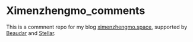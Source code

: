 # Ximenzhengmo_comments

This is a commnent repo for my blog [ximenzhengmo.space](http://ximenzhengmo.space), supported by [Beaudar](https://beaudar.lipk.org/) and [Stellar](https://xaoxuu.com/wiki/stellar/).
